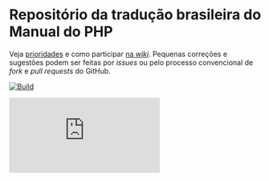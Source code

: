 # Repositório da tradução brasileira do Manual do PHP





Veja [prioridades](https://github.com/php/doc-pt_br/wiki/Prioridades) e como participar [na _wiki_][wiki]. Pequenas correções e sugestões podem ser feitas por _issues_ ou pelo processo
convencional de _fork_ e _pull requests_ do GitHub.

[![Build][build-badge]][build-action]

[![Revision script][revcheck-graph]][revcheck-summary]

[build-action]: https://github.com/php/doc-pt_br/actions/workflows/build.yaml

[build-badge]: https://github.com/php/doc-pt_br/actions/workflows/build.yaml/badge.svg?branch=master

[revcheck-summary]: http://doc.php.net/revcheck.php?p=filesummary&lang=pt_br

[revcheck-graph]: https://doc.php.net/img-status-lang.php?lang=pt_br

[wiki]: https://github.com/php/doc-pt_br/wiki
